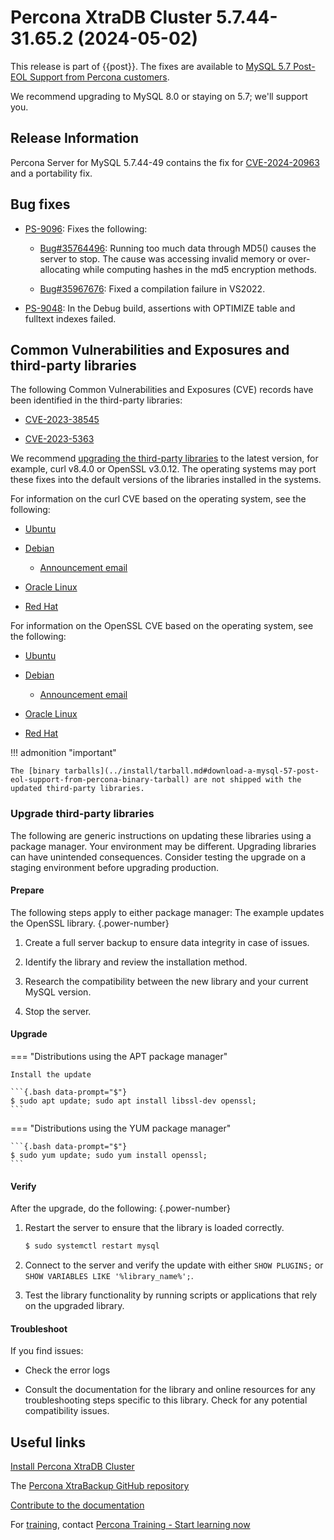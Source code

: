 # Percona XtraDB Cluster 5.7.44-31.65.2 (2024-05-02)

This release is part of {{post}}. The fixes are available to [MySQL 5.7 Post-EOL Support from Percona customers].

We recommend upgrading to MySQL 8.0 or staying on 5.7; we'll support you.

## Release Information

Percona Server for MySQL 5.7.44-49 contains the fix for [CVE-2024-20963] and a portability fix.

## Bug fixes

* [PS-9096]: Fixes the following:

    * [Bug#35764496]: Running too much data through MD5() causes the server to stop. The cause was accessing invalid memory or over-allocating while computing hashes in the md5 encryption methods.

    * [Bug#35967676]: Fixed a compilation failure in VS2022.

* [PS-9048]: In the Debug build, assertions with OPTIMIZE table and fulltext indexes failed.

## Common Vulnerabilities and Exposures and third-party libraries

The following Common Vulnerabilities and Exposures (CVE) records have been identified in the third-party libraries:

  * [CVE-2023-38545]

  * [CVE-2023-5363]

We recommend [upgrading the third-party libraries] to the latest version, for example, curl v8.4.0 or OpenSSL v3.0.12.  The operating systems may port these fixes into the default versions of the libraries installed in the systems. 

For information on the curl CVE based on the operating system, see the following:

* [Ubuntu](https://ubuntu.com/security/notices/USN-6429-1)

* [Debian](https://security-tracker.debian.org/tracker/CVE-2023-38545)

    * [Announcement email](https://lists.debian.org/debian-security-announce/2023/msg00216.html)

* [Oracle Linux](https://linux.oracle.com/errata/ELSA-2023-5763.html)

* [Red Hat](https://access.redhat.com/errata/RHSA-2023:6745)

For information on the OpenSSL CVE based on the operating system, see the following:

* [Ubuntu](https://ubuntu.com/security/notices/USN-6450-1)

* [Debian](https://security-tracker.debian.org/tracker/CVE-2023-5363)

    * [Announcement email](https://lists.debian.org/debian-security-announce/2023/msg00228.html)

* [Oracle Linux](https://linux.oracle.com/errata/ELSA-2024-0310.html)

* [Red Hat](https://access.redhat.com/errata/RHSA-2024:0310)


!!! admonition "important"

    The [binary tarballs](../install/tarball.md#download-a-mysql-57-post-eol-support-from-percona-binary-tarball) are not shipped with the updated third-party libraries.

### Upgrade third-party libraries

The following are generic instructions on updating these libraries using a package manager. Your environment may be different. Upgrading libraries can have unintended consequences. Consider testing the upgrade on a staging environment before upgrading production.

#### Prepare

The following steps apply to either package manager: The example updates the OpenSSL library.
{.power-number}

1. Create a full server backup to ensure data integrity in case of issues.

2. Identify the library and review the installation method.

3. Research the compatibility between the new library and your current MySQL version.

2. Stop the server.

#### Upgrade

=== "Distributions using the APT package manager"

    Install the update

    ```{.bash data-prompt="$"}
    $ sudo apt update; sudo apt install libssl-dev openssl;
    ```


=== "Distributions using the YUM package manager"

    ```{.bash data-prompt="$"}
    $ sudo yum update; sudo yum install openssl;
    ```

#### Verify

After the upgrade, do the following:
{.power-number}

1. Restart the server to ensure that the library is loaded correctly.

    ```{.bash data-prompt="$"}
    $ sudo systemctl restart mysql
    ```

5. Connect to the server and verify the update with either `SHOW PLUGINS;` or `SHOW VARIABLES LIKE '%library_name%';`.

6. Test the library functionality by running scripts or applications that rely on the upgraded library.

#### Troubleshoot

If you find issues:

* Check the error logs

* Consult the documentation for the library and online resources for any troubleshooting steps specific to this library. Check for any potential compatibility issues.

## Useful links

[Install Percona XtraDB Cluster](https://www.percona.com/doc/percona-xtradb-cluster/5.7/install/index.html)

The [Percona XtraBackup GitHub repository](https://github.com/percona/percona-xtradb-cluster)

[Contribute to the documentation](https://github.com/percona/pxc-docs/blob/8.0/contributing.md)

For [training](https://www.percona.com/training), contact [Percona Training - Start learning now](https://learn.percona.com/contact-me)


[upgrade to MySQL 8.0 or stay on 5.7; we'll support you]: https://www.percona.com/navigating-mysql-5-7-end-of-life

[PS-9096]: https://perconadev.atlassian.net/browse/PS-9096

[Bug#35764496]: https://github.com/mysql/mysql-server/commit/fc8b390e7bf

[Bug#35967676]: https://github.com/mysql/mysql-server/commit/4611cc258e3

[Ubuntu 22.04 LTS]: https://launchpad.net/ubuntu/+source/openssl/3.0.2-0ubuntu1.12

[Debian 12]: https://lists.debian.org/debian-security-announce/2023/msg00228.html

[CVE-2023-38545]: https://curl.se/docs/CVE-2023-38545.html

[CVE-2023-5363]: https://www.openssl.org/news/vulnerabilities.html#CVE-2023-5363

[CVE-2024-20963]: https://nvd.nist.gov/vuln/detail/CVE-2024-20963

[upgrading the third-party libraries]: #upgrade-third-party-libraries

[MySQL 5.7 Post-EOL Support from Percona customers]: https://www.percona.com/post-mysql-5-7-eol-support

[build this release from source]: ../installation/git-source-tree.md

[PS-9048]: https://perconadev.atlassian.net/browse/PS-9048 

[Oracle Linux 9]: https://linux.oracle.com/errata/ELSA-2024-0310.html.
